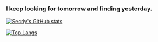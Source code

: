 ### I keep looking for tomorrow and finding yesterday.

<!--
**Secriy/Secriy** is a ✨ _special_ ✨ repository because its `README.md` (this file) appears on your GitHub profile.

Here are some ideas to get you started:

- 🔭 I’m currently working on ...
- 🌱 I’m currently learning ...
- 👯 I’m looking to collaborate on ...
- 🤔 I’m looking for help with ...
- 💬 Ask me about ...
- 📫 How to reach me: ...
- 😄 Pronouns: ...
- ⚡ Fun fact: ...
-->

[![Secriy's GitHub stats](https://github-readme-stats.vercel.app/api?username=Secriy&show_icons=true&theme=react&include_all_commits=true&count_private=true&)](https://github.com/Secriy)

[![Top Langs](https://github-readme-stats.vercel.app/api/top-langs/?username=Secriy)](https://github.com/Secriy)
